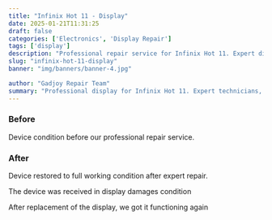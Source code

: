 ```yaml
---
title: "Infinix Hot 11 - Display"
date: 2025-01-21T11:31:25
draft: false
categories: ['Electronics', 'Display Repair']
tags: ['display']
description: "Professional repair service for Infinix Hot 11. Expert diagnosis and quality repairs in Bangalore."
slug: "infinix-hot-11-display"
banner: "img/banners/banner-4.jpg"

author: "Gadjoy Repair Team"
summary: "Professional display for Infinix Hot 11. Expert technicians, quality parts, warranty included."
---
```


### Before

Device condition before our professional repair service.

### After

Device restored to full working condition after expert repair.

The device was received in display damages condition

After replacement of the display, we got it functioning again